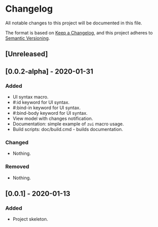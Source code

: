 # Changelog
All notable changes to this project will be documented in this file.

The format is based on [Keep a Changelog](https://keepachangelog.com/en/1.0.0/),
and this project adheres to [Semantic Versioning](https://semver.org/spec/v2.0.0.html).


## [Unreleased]

## [0.0.2-alpha] - 2020-01-31

### Added
- UI syntax macro.
- #:id keyword for UI syntax.
- #:bind-in keyword for UI syntax.
- #:bind-body keyword for UI syntax.
- View model with changes notification.
- Documentation: simple example of `zui` macro usage.
- Build scripts: doc/build.cmd - builds documentation.

### Changed
- Nothing.

### Removed
- Nothing.


## [0.0.1] - 2020-01-13

### Added
- Project skeleton.
